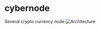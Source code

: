 # cybernode
Several crypto currency node
![Architecture](https://github.com/cyberFund/cybernode/blob/master/cybernode.svg)